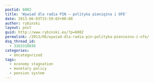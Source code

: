 ```yaml
---
postid: 6082
title: 'Wywiad dla radia PIN – polityka pieniężna i OFE'
date: 2013-06-03T15:59:03+00:00
author: rybinski
layout: post
guid: http://www.rybinski.eu/?p=6082
permalink: /2013/06/wywiad-dla-radia-pin-polityka-pieniezna-i-ofe/
dsq_thread_id:
  - 3163310836
categories:
  - Uncategorized
tags:
  - economy stagnation
  - monetary policy
  - pension system
---
```

